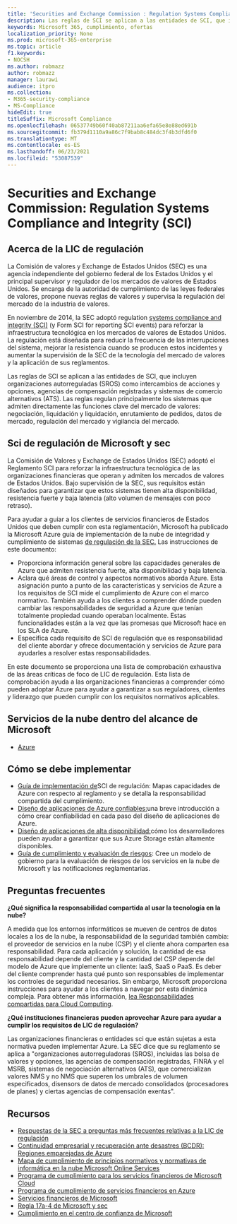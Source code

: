 ```yaml
---
title: 'Securities and Exchange Commission : Regulation Systems Compliance and Integrity (SCI)'
description: Las reglas de SCI se aplican a las entidades de SCI, que incluyen organizaciones autorreguladas (SROS) como intercambios de acciones y opciones, agencias de compensación registradas y sistemas de comercio alternativos (ATS).
keywords: Microsoft 365, cumplimiento, ofertas
localization_priority: None
ms.prod: microsoft-365-enterprise
ms.topic: article
f1.keywords:
- NOCSH
ms.author: robmazz
author: robmazz
manager: laurawi
audience: itpro
ms.collection:
- M365-security-compliance
- MS-Compliance
hideEdit: true
titleSuffix: Microsoft Compliance
ms.openlocfilehash: 06537749b60f40ab87211aa6efa65e8e88ed691b
ms.sourcegitcommit: fb379d1110a9a86c7f9bab8c484dc3f4b3dfd6f0
ms.translationtype: MT
ms.contentlocale: es-ES
ms.lasthandoff: 06/23/2021
ms.locfileid: "53087539"
---
```

# <a name="securities-and-exchange-commission-regulation-systems-compliance-and-integrity-sci"></a>Securities and Exchange Commission: Regulation Systems Compliance and Integrity (SCI)

## <a name="about-regulation-sci"></a>Acerca de la LIC de regulación

La Comisión de valores y Exchange de Estados Unidos (SEC) es una agencia independiente del gobierno federal de los Estados Unidos y el principal supervisor y regulador de los mercados de valores de Estados Unidos. Se encarga de la autoridad de cumplimiento de las leyes federales de valores, propone nuevas reglas de valores y supervisa la regulación del mercado de la industria de valores.

En noviembre de 2014, la SEC adoptó regulation [systems compliance and integrity (SCI)](https://www.sec.gov/rules/final/2014/34-73639.pdf) (y Form SCI for reporting SCI events) para reforzar la infraestructura tecnológica en los mercados de valores de Estados Unidos. La regulación está diseñada para reducir la frecuencia de las interrupciones del sistema, mejorar la resistencia cuando se producen estos incidentes y aumentar la supervisión de la SEC de la tecnología del mercado de valores y la aplicación de sus reglamentos.

Las reglas de SCI se aplican a las entidades de SCI, que incluyen organizaciones autorreguladas (SROS) como intercambios de acciones y opciones, agencias de compensación registradas y sistemas de comercio alternativos (ATS). Las reglas regulan principalmente los sistemas que admiten directamente las funciones clave del mercado de valores: negociación, liquidación y liquidación, enrutamiento de pedidos, datos de mercado, regulación del mercado y vigilancia del mercado.

## <a name="microsoft-and-sec-regulation-sci"></a>Sci de regulación de Microsoft y sec

La Comisión de Valores y Exchange de Estados Unidos (SEC) adoptó el Reglamento SCI para reforzar la infraestructura tecnológica de las organizaciones financieras que operan y admiten los mercados de valores de Estados Unidos. Bajo supervisión de la SEC, sus requisitos están diseñados para garantizar que estos sistemas tienen alta disponibilidad, resistencia fuerte y baja latencia (alto volumen de mensajes con poco retraso).

Para ayudar a guiar a los clientes de servicios financieros de Estados Unidos que deben cumplir con esta reglamentación, Microsoft ha publicado la Microsoft Azure guía de implementación de la nube de integridad y cumplimiento de sistemas [de regulación de la SEC.](https://servicetrust.microsoft.com/ViewPage/TrustDocumentsV3?command=Download&downloadType=Document&downloadId=a69ce0c1-7b7e-44e9-9143-867241e6b2f9&tab=7f51cb60-3d6c-11e9-b2af-7bb9f5d2d913&docTab=7f51cb60-3d6c-11e9-b2af-7bb9f5d2d913_FAQ_and_White_Papers) Las instrucciones de este documento:

- Proporciona información general sobre las capacidades generales de Azure que admiten resistencia fuerte, alta disponibilidad y baja latencia.
- Aclara qué áreas de control y aspectos normativos aborda Azure. Esta asignación punto a punto de las características y servicios de Azure a los requisitos de SCI mide el cumplimiento de Azure con el marco normativo. También ayuda a los clientes a comprender dónde pueden cambiar las responsabilidades de seguridad a Azure que tenían totalmente propiedad cuando operaban localmente. Estas funcionalidades están a la vez que las promesas que Microsoft hace en los SLA de Azure.
- Especifica cada requisito de SCI de regulación que es responsabilidad del cliente abordar y ofrece documentación y servicios de Azure para ayudarles a resolver estas responsabilidades.

En este documento se proporciona una lista de comprobación exhaustiva de las áreas críticas de foco de LIC de regulación. Esta lista de comprobación ayuda a las organizaciones financieras a comprender cómo pueden adoptar Azure para ayudar a garantizar a sus reguladores, clientes y liderazgo que pueden cumplir con los requisitos normativos aplicables.

## <a name="microsoft-in-scope-cloud-services"></a>Servicios de la nube dentro del alcance de Microsoft

- [Azure](https://aka.ms/AzureCompliance)

## <a name="how-to-implement"></a>Cómo se debe implementar

- [Guía de implementación de](https://servicetrust.microsoft.com/ViewPage/TrustDocumentsV3?command=Download&downloadType=Document&downloadId=a69ce0c1-7b7e-44e9-9143-867241e6b2f9&tab=7f51cb60-3d6c-11e9-b2af-7bb9f5d2d913&docTab=7f51cb60-3d6c-11e9-b2af-7bb9f5d2d913_FAQ_and_White_Papers)SCI de regulación: Mapas capacidades de Azure con respecto al reglamento y se detalla la responsabilidad compartida del cumplimiento.
- [Diseño de aplicaciones de Azure confiables:](/azure/architecture/resiliency/)una breve introducción a cómo crear confiabilidad en cada paso del diseño de aplicaciones de Azure.
- [Diseño de aplicaciones de alta disponibilidad:](/azure/storage/common/storage-designing-ha-apps-with-ragrs)cómo los desarrolladores pueden ayudar a garantizar que sus Azure Storage están altamente disponibles.
- [Guía de cumplimiento y evaluación de riesgos](https://aka.ms/RiskGovernanceGuide): Cree un modelo de gobierno para la evaluación de riesgos de los servicios en la nube de Microsoft y las notificaciones reglamentarias.

## <a name="frequently-asked-questions"></a>Preguntas frecuentes

**¿Qué significa la responsabilidad compartida al usar la tecnología en la nube?**

A medida que los entornos informáticos se mueven de centros de datos locales a los de la nube, la responsabilidad de la seguridad también cambia: el proveedor de servicios en la nube (CSP) y el cliente ahora comparten esa responsabilidad. Para cada aplicación y solución, la cantidad de esa responsabilidad depende del cliente y la cantidad del CSP depende del modelo de Azure que implemente un cliente: IaaS, SaaS o PaaS. Es deber del cliente comprender hasta qué punto son responsables de implementar los controles de seguridad necesarios. Sin embargo, Microsoft proporciona instrucciones para ayudar a los clientes a navegar por esta dinámica compleja. Para obtener más información, [lea Responsabilidades compartidas para Cloud Computing](https://gallery.technet.microsoft.com/Shared-Responsibilities-81d0ff91).

**¿Qué instituciones financieras pueden aprovechar Azure para ayudar a cumplir los requisitos de LIC de regulación?**

Las organizaciones financieras o entidades sci que están sujetas a esta normativa pueden implementar Azure. La SEC dice que su reglamento se aplica a "organizaciones autorreguladoras (SROS), incluidas las bolsa de valores y opciones, las agencias de compensación registradas, FINRA y el MSRB, sistemas de negociación alternativos (ATS), que comercializan valores NMS y no NMS que superen los umbrales de volumen especificados, disensors de datos de mercado consolidados (procesadores de planes) y ciertas agencias de compensación exentas".

## <a name="resources"></a>Recursos

- [Respuestas de la SEC a preguntas más frecuentes relativas a la LIC de regulación](https://www.sec.gov/divisions/marketreg/regulation-sci-faq.shtml)
- [Continuidad empresarial y recuperación ante desastres (BCDR): Regiones emparejadas de Azure](/azure/best-practices-availability-paired-regions)
- [Mapa de cumplimiento de principios normativos y normativas de informática en la nube Microsoft Online Services](https://aka.ms/FinServ-Guide-US)
- [Programa de cumplimiento para los servicios financieros de Microsoft Cloud](https://aka.ms/FSCP-Print)
- [Programa de cumplimiento de servicios financieros en Azure](https://aka.ms/FinServ-Compliance-Azure)
- [Servicios financieros de Microsoft](https://aka.ms/FinServ-Compliance)
- [Regla 17a-4 de Microsoft y sec](offering-SEC-17a-4.md)
- [Cumplimiento en el centro de confianza de Microsoft ](https://www.microsoft.com/trust-center/compliance/compliance-overview)
